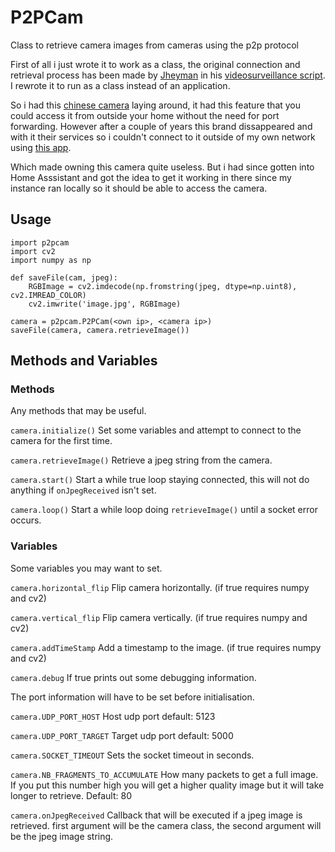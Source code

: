# P2PCam
Class to retrieve camera images from cameras using the p2p protocol

First of all i just wrote it to work as a class, the original connection and retrieval process has been made by [Jheyman](https://github.com/jheyman/) in his [videosurveillance script](https://github.com/jheyman/videosurveillance/).
I rewrote it to run as a class instead of an application.

So i had this [chinese camera](https://nl.aliexpress.com/item/Phone-monitor-P2P-Free-DDNS-Ontop-RT8633-HD-1-4-CMOS-1-0MP-Network-IP-Camera/990524792.html) laying around, it had this feature that you could access it from outside your home without the need for port forwarding. However after a couple of years this brand dissappeared and with it their services so i couldn't connect to it outside of my own network using [this app](https://play.google.com/store/apps/details?id=x.p2p.cam).

Which made owning this camera quite useless. But i had since gotten into Home Asssistant and got the idea to get it working in there since my instance ran locally so it should be able to access the camera.

## Usage
```
import p2pcam
import cv2
import numpy as np

def saveFile(cam, jpeg):
    RGBImage = cv2.imdecode(np.fromstring(jpeg, dtype=np.uint8), cv2.IMREAD_COLOR)
    cv2.imwrite('image.jpg', RGBImage)

camera = p2pcam.P2PCam(<own ip>, <camera ip>)
saveFile(camera, camera.retrieveImage())
```
## Methods and Variables
### Methods
Any methods that may be useful.

`camera.initialize()` Set some variables and attempt to connect to the camera for the first time.

`camera.retrieveImage()` Retrieve a jpeg string from the camera.

`camera.start()` Start a while true loop staying connected, this will not do anything if `onJpegReceived` isn't set.

`camera.loop()` Start a while loop doing `retrieveImage()` until a socket error occurs.
### Variables
Some variables you may want to set.

`camera.horizontal_flip` Flip camera horizontally. (if true requires numpy and cv2)

`camera.vertical_flip` Flip camera vertically. (if true requires numpy and cv2)

`camera.addTimeStamp` Add a timestamp to the image. (if true requires numpy and cv2)

`camera.debug` If true prints out some debugging information.


The port information will have to be set before initialisation.

`camera.UDP_PORT_HOST` Host udp port default: 5123

`camera.UDP_PORT_TARGET` Target udp port default: 5000

`camera.SOCKET_TIMEOUT` Sets the socket timeout in seconds.

`camera.NB_FRAGMENTS_TO_ACCUMULATE` How many packets to get a full image. If you put this number high you will get a higher quality image but it will take longer to retrieve. Default: 80

`camera.onJpegReceived` Callback that will be executed if a jpeg image is retrieved. first argument will be the camera class, the second argument will be the jpeg image string.

